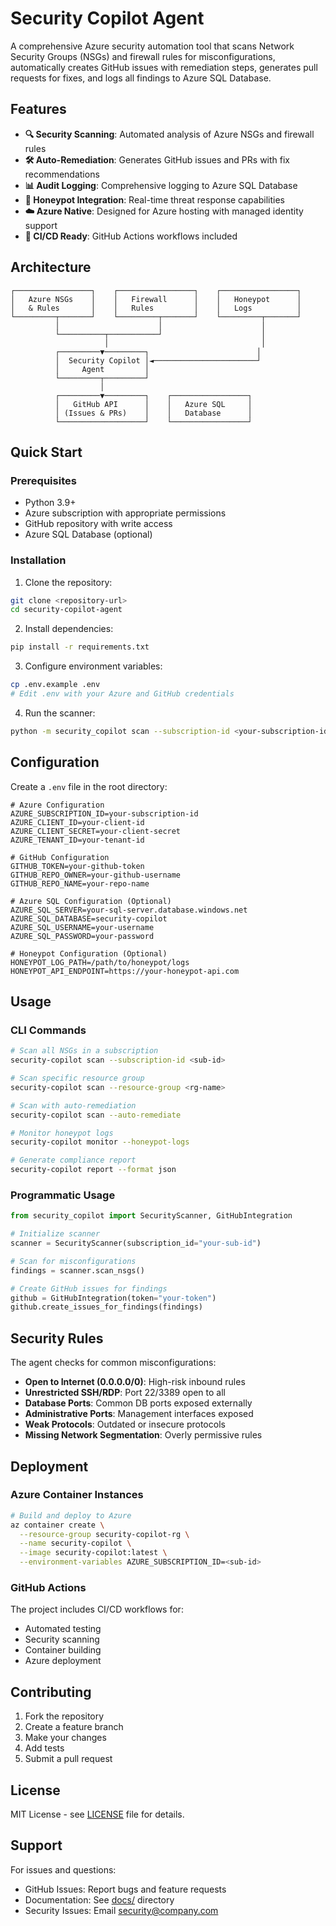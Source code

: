 # Security Copilot Agent

A comprehensive Azure security automation tool that scans Network Security Groups (NSGs) and firewall rules for misconfigurations, automatically creates GitHub issues with remediation steps, generates pull requests for fixes, and logs all findings to Azure SQL Database.

## Features

- **🔍 Security Scanning**: Automated analysis of Azure NSGs and firewall rules
- **🛠️ Auto-Remediation**: Generates GitHub issues and PRs with fix recommendations
- **📊 Audit Logging**: Comprehensive logging to Azure SQL Database
- **🍯 Honeypot Integration**: Real-time threat response capabilities
- **☁️ Azure Native**: Designed for Azure hosting with managed identity support
- **🔄 CI/CD Ready**: GitHub Actions workflows included

## Architecture

```
┌─────────────────┐    ┌─────────────────┐    ┌─────────────────┐
│   Azure NSGs    │    │   Firewall      │    │   Honeypot      │
│   & Rules       │    │   Rules         │    │   Logs          │
└─────────┬───────┘    └─────────┬───────┘    └─────────┬───────┘
          │                      │                      │
          └──────────┬───────────┘                      │
                     │                                  │
          ┌─────────▼─────────┐                        │
          │  Security Copilot │◄───────────────────────┘
          │     Agent         │
          └─────────┬─────────┘
                    │
          ┌─────────▼─────────┐    ┌─────────────────┐
          │   GitHub API      │    │   Azure SQL     │
          │ (Issues & PRs)    │    │   Database      │
          └───────────────────┘    └─────────────────┘
```

## Quick Start

### Prerequisites

- Python 3.9+
- Azure subscription with appropriate permissions
- GitHub repository with write access
- Azure SQL Database (optional)

### Installation

1. Clone the repository:
```bash
git clone <repository-url>
cd security-copilot-agent
```

2. Install dependencies:
```bash
pip install -r requirements.txt
```

3. Configure environment variables:
```bash
cp .env.example .env
# Edit .env with your Azure and GitHub credentials
```

4. Run the scanner:
```bash
python -m security_copilot scan --subscription-id <your-subscription-id>
```

## Configuration

Create a `.env` file in the root directory:

```env
# Azure Configuration
AZURE_SUBSCRIPTION_ID=your-subscription-id
AZURE_CLIENT_ID=your-client-id
AZURE_CLIENT_SECRET=your-client-secret
AZURE_TENANT_ID=your-tenant-id

# GitHub Configuration
GITHUB_TOKEN=your-github-token
GITHUB_REPO_OWNER=your-github-username
GITHUB_REPO_NAME=your-repo-name

# Azure SQL Configuration (Optional)
AZURE_SQL_SERVER=your-sql-server.database.windows.net
AZURE_SQL_DATABASE=security-copilot
AZURE_SQL_USERNAME=your-username
AZURE_SQL_PASSWORD=your-password

# Honeypot Configuration (Optional)
HONEYPOT_LOG_PATH=/path/to/honeypot/logs
HONEYPOT_API_ENDPOINT=https://your-honeypot-api.com
```

## Usage

### CLI Commands

```bash
# Scan all NSGs in a subscription
security-copilot scan --subscription-id <sub-id>

# Scan specific resource group
security-copilot scan --resource-group <rg-name>

# Scan with auto-remediation
security-copilot scan --auto-remediate

# Monitor honeypot logs
security-copilot monitor --honeypot-logs

# Generate compliance report
security-copilot report --format json
```

### Programmatic Usage

```python
from security_copilot import SecurityScanner, GitHubIntegration

# Initialize scanner
scanner = SecurityScanner(subscription_id="your-sub-id")

# Scan for misconfigurations
findings = scanner.scan_nsgs()

# Create GitHub issues for findings
github = GitHubIntegration(token="your-token")
github.create_issues_for_findings(findings)
```

## Security Rules

The agent checks for common misconfigurations:

- **Open to Internet (0.0.0.0/0)**: High-risk inbound rules
- **Unrestricted SSH/RDP**: Port 22/3389 open to all
- **Database Ports**: Common DB ports exposed externally
- **Administrative Ports**: Management interfaces exposed
- **Weak Protocols**: Outdated or insecure protocols
- **Missing Network Segmentation**: Overly permissive rules

## Deployment

### Azure Container Instances

```bash
# Build and deploy to Azure
az container create \
  --resource-group security-copilot-rg \
  --name security-copilot \
  --image security-copilot:latest \
  --environment-variables AZURE_SUBSCRIPTION_ID=<sub-id>
```

### GitHub Actions

The project includes CI/CD workflows for:
- Automated testing
- Security scanning
- Container building
- Azure deployment

## Contributing

1. Fork the repository
2. Create a feature branch
3. Make your changes
4. Add tests
5. Submit a pull request

## License

MIT License - see [LICENSE](LICENSE) file for details.

## Support

For issues and questions:
- GitHub Issues: Report bugs and feature requests
- Documentation: See [docs/](docs/) directory
- Security Issues: Email security@company.com
